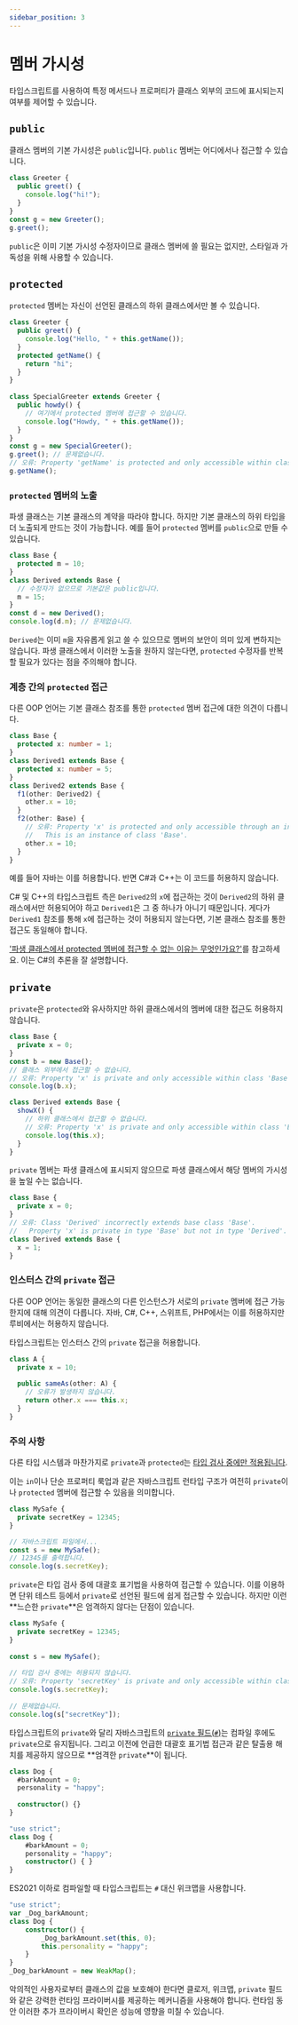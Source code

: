 ```yaml
---
sidebar_position: 3
---
```


# 멤버 가시성

타입스크립트를 사용하여 특정 메서드나 프로퍼티가 클래스 외부의 코드에 표시되는지 여부를 제어할 수 있습니다.

## `public`

클래스 멤버의 기본 가시성은 `public`입니다. `public` 멤버는 어디에서나 접근할 수 있습니다.

```ts
class Greeter {
  public greet() {
    console.log("hi!");
  }
}
const g = new Greeter();
g.greet();
```

`public`은 이미 기본 가시성 수정자이므로 클래스 멤버에 쓸 필요는 없지만, 스타일과 가독성을 위해 사용할 수 있습니다.

## `protected`

`protected` 멤버는 자신이 선언된 클래스의 하위 클래스에서만 볼 수 있습니다.

```ts
class Greeter {
  public greet() {
    console.log("Hello, " + this.getName());
  }
  protected getName() {
    return "hi";
  }
}
 
class SpecialGreeter extends Greeter {
  public howdy() {
    // 여기에서 protected 멤버에 접근할 수 있습니다.
    console.log("Howdy, " + this.getName());
  }
}
const g = new SpecialGreeter();
g.greet(); // 문제없습니다.
// 오류: Property 'getName' is protected and only accessible within class 'Greeter' and its subclasses.
g.getName();
```

### `protected` 멤버의 노출

파생 클래스는 기본 클래스의 계약을 따라야 합니다. 하지만 기본 클래스의 하위 타입을 더 노출되게 만드는 것이 가능합니다. 예를 들어 `protected` 멤버를 `public`으로 만들 수 있습니다.

```ts
class Base {
  protected m = 10;
}
class Derived extends Base {
  // 수정자가 없으므로 기본값은 public입니다.
  m = 15;
}
const d = new Derived();
console.log(d.m); // 문제없습니다.
```

`Derived`는 이미 `m`을 자유롭게 읽고 쓸 수 있으므로 멤버의 보안이 의미 있게 변하지는 않습니다. 파생 클래스에서 이러한 노출을 원하지 않는다면, `protected` 수정자를 반복할 필요가 있다는 점을 주의해야 합니다.

### 계층 간의 `protected` 접근

다른 OOP 언어는 기본 클래스 참조를 통한 `protected` 멤버 접근에 대한 의견이 다릅니다.

```ts
class Base {
  protected x: number = 1;
}
class Derived1 extends Base {
  protected x: number = 5;
}
class Derived2 extends Base {
  f1(other: Derived2) {
    other.x = 10;
  }
  f2(other: Base) {
    // 오류: Property 'x' is protected and only accessible through an instance of class 'Derived2'.
    //   This is an instance of class 'Base'.
    other.x = 10;
  }
}
```

예를 들어 자바는 이를 허용합니다. 반면 C#과 C++는 이 코드를 허용하지 않습니다.

C# 및 C++의 타입스크립트 측은 `Derived2`의 `x`에 접근하는 것이 `Derived2`의 하위 클래스에서만 허용되어야 하고 `Derived1`은 그 중 하나가 아니기 때문입니다. 게다가 `Derived1` 참조를 통해 `x`에 접근하는 것이 허용되지 않는다면, 기본 클래스 참조를 통한 접근도 동일해야 합니다.

['파생 클래스에서 protected 멤버에 접근할 수 없는 이유는 무엇인가요?'](https://blogs.msdn.microsoft.com/ericlippert/2005/11/09/why-cant-i-access-a-protected-member-from-a-derived-class/)를 참고하세요. 이는 C#의 추론을 잘 설명합니다.

## `private`

`private`은 `protected`와 유사하지만 하위 클래스에서의 멤버에 대한 접근도 허용하지 않습니다.

```ts
class Base {
  private x = 0;
}
const b = new Base();
// 클래스 외부에서 접근할 수 없습니다.
// 오류: Property 'x' is private and only accessible within class 'Base'.
console.log(b.x);
```

```ts
class Derived extends Base {
  showX() {
    // 하위 클래스에서 접근할 수 없습니다.
    // 오류: Property 'x' is private and only accessible within class 'Base'.
    console.log(this.x);
  }
}
```

`private` 멤버는 파생 클래스에 표시되지 않으므로 파생 클래스에서 해당 멤버의 가시성을 높일 수는 없습니다.

```ts
class Base {
  private x = 0;
}
// 오류: Class 'Derived' incorrectly extends base class 'Base'.
//   Property 'x' is private in type 'Base' but not in type 'Derived'.
class Derived extends Base {
  x = 1;
}
```

### 인스터스 간의 `private` 접근

다른 OOP 언어는 동일한 클래스의 다른 인스턴스가 서로의 `private` 멤버에 접근 가능한지에 대해 의견이 다릅니다. 자바, C#, C++, 스위프트, PHP에서는 이를 허용하지만 루비에서는 허용하지 않습니다.

타입스크립트는 인스터스 간의 `private` 접근을 허용합니다.

```ts
class A {
  private x = 10;
 
  public sameAs(other: A) {
    // 오류가 발생하지 않습니다.
    return other.x === this.x;
  }
}
```

### 주의 사항

다른 타입 시스템과 마찬가지로 `private`과 `protected`는 [타입 검사 중에만 적용됩니다](https://www.typescriptlang.org/play?removeComments=true&target=99&ts=4.3.4#code/PTAEGMBsEMGddAEQPYHNQBMCmVoCcsEAHPASwDdoAXLUAM1K0gwQFdZSA7dAKWkoDK4MkSoByBAGJQJLAwAeAWABQIUH0HDSoiTLKUaoUggAW+DHorUsAOlABJcQlhUy4KpACeoLJzrI8cCwMGxU1ABVPIiwhESpMZEJQTmR4lxFQaQxWMm4IZABbIlIYKlJkTlDlXHgkNFAAbxVQTIAjfABrAEEC5FZOeIBeUAAGAG5mmSw8WAroSFIqb2GAIjMiIk8VieVJ8Ar01ncAgAoASkaAXxVr3dUwGoQAYWpMHBgCYn1rekZmNg4eUi0Vi2icoBWJCsNBWoA6WE8AHcAiEwmBgTEtDovtDaMZQLM6PEoQZbA5wSk0q5SO4vD4-AEghZoJwLGYEIRwNBoqAzFRwCZCFUIlFMXECdSiAhId8YZgclx0PsiiVqOVOAAaUAFLAsxWgKiC35MFigfC0FKgSAVVDTSyk+W5dB4fplHVVR6gF7xJrKFotEk-HXIRE9PoDUDDcaTAPTWaceaLZYQlmoPBbHYx-KcQ7HPDnK43FQqfY5+IMDDISPJLCIuqoc47UsuUCofAME3Vzi1r3URvF5QV5A2STtPDdXqunZDgDaYlHnTDrrEAF0dm28B3mDZg6HJwN1+2-hg57ulwNV2NQGoZbjYfNrYiENBwEFaojFiZQK08C-4fFKTVCozWfTgfFgLkeT5AUqiAA).

이는 `in`이나 단순 프로퍼티 룩업과 같은 자바스크립트 런타입 구조가 여전히 `private`이나 `protected` 멤버에 접근할 수 있음을 의미합니다.

```ts
class MySafe {
  private secretKey = 12345;
}
```

```ts
// 자바스크립트 파일에서...
const s = new MySafe();
// 12345를 출력합니다.
console.log(s.secretKey);
```

`private`은 타입 검사 중에 대괄호 표기법을 사용하여 접근할 수 있습니다. 이를 이용하면 단위 테스트 등에서 `private`로 선언된 필드에 쉽게 접근할 수 있습니다. 하지만 이런 **느슨한 `private`**은 엄격하지 않다는 단점이 있습니다.

```ts
class MySafe {
  private secretKey = 12345;
}
 
const s = new MySafe();
 
// 타입 검사 중에는 허용되지 않습니다.
// 오류: Property 'secretKey' is private and only accessible within class 'MySafe'.
console.log(s.secretKey);
 
// 문제없습니다.
console.log(s["secretKey"]);
```

타입스크립트의 `private`와 달리 자바스크립트의 [`private` 필드(`#`)](https://developer.mozilla.org/ko/docs/Web/JavaScript/Reference/Classes/Private_class_fields)는 컴파일 후에도 `private`으로 유지됩니다. 그리고 이전에 언급한 대괄호 표기법 접근과 같은 탈출용 해치를 제공하지 않으므로 **엄격한 `private`**이 됩니다.

```ts
class Dog {
  #barkAmount = 0;
  personality = "happy";
 
  constructor() {}
}
```

```ts
"use strict";
class Dog {
    #barkAmount = 0;
    personality = "happy";
    constructor() { }
}
```

ES2021 이하로 컴파일할 때 타입스크립트는 `#` 대신 위크맵을 사용합니다.

```ts
"use strict";
var _Dog_barkAmount;
class Dog {
    constructor() {
        _Dog_barkAmount.set(this, 0);
        this.personality = "happy";
    }
}
_Dog_barkAmount = new WeakMap();
```

악의적인 사용자로부터 클래스의 값을 보호해야 한다면 클로저, 위크맵, `private` 필드와 같은 강력한 런타임 프라이버시를 제공하는 메커니즘을 사용해야 합니다. 런타임 동안 이러한 추가 프라이버시 확인은 성능에 영향을 미칠 수 있습니다.